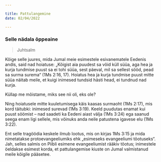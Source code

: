 ```yaml
---

title: Pattulangemine  
date: 02/04/2022  

---
```


### Selle nädala õppeaine

> <p>Juhtsalm</p>

Kõige selle juures, mida Jumal meie esimestele esivanematele Eedenis andis, said nad hoiatuse: „Kõigist aia puudest sa võid küll süüa, aga hea ja kurja tundmise puust sa ei tohi süüa, sest päeval, mil sa sellest sööd, pead sa surma surema“ (1Ms 2:16, 17). Hoiatus hea ja kurja tundmise puust mitte süüa näitab meile, et kuigi inimesed tundsid hästi head, ei tundnud nad kurja.

Küllap me mõistame, miks see nii oli, eks ole?

Ning hoiatusele mitte kuuletumisega käis kaasas surmaoht (1Ms 2:17), mis kord täitubki: inimesed surevad (1Ms 3:19). Keeld puudutas enamat kui puust söömist – nad saadeti ka Eedeni aiast välja (1Ms 3:24) ega saanud seega enam ligi sellele, mis võinuks anda neile patustena igavese elu (1Ms 3:22).

Ent selle tragöödia keskele ilmub lootus, mis on kirjas 1Ms 3:15 ja mida nimetatakse protoevangeeliumiks ehk „esimeseks evangeeliumi tõotuseks“. Jah, selles salmis on Piibli esimene evangeeliumist rääkiv tõotus; inimestele öeldakse esimest korda, et pattulangemise kiuste on Jumal valmistanud meile kõigile pääsetee.